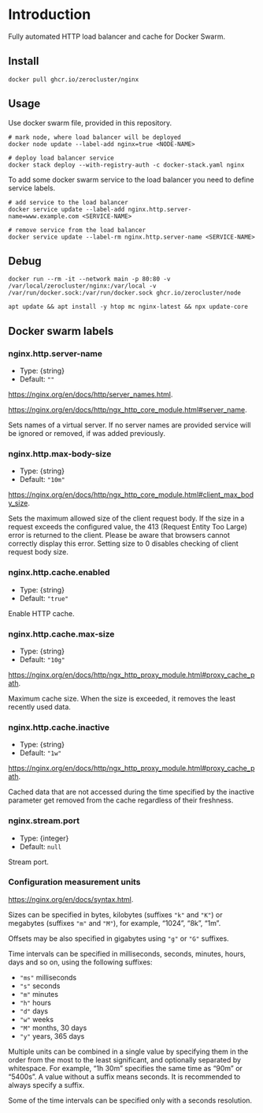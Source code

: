 # Introduction

Fully automated HTTP load balancer and cache for Docker Swarm.

## Install

```shell
docker pull ghcr.io/zerocluster/nginx
```

## Usage

Use docker swarm file, provided in this repository.

```shell
# mark node, where load balancer will be deployed
docker node update --label-add nginx=true <NODE-NAME>

# deploy load balancer service
docker stack deploy --with-registry-auth -c docker-stack.yaml nginx
```

To add some docker swarm service to the load balancer you need to define service labels.

```shell
# add service to the load balancer
docker service update --label-add nginx.http.server-name=www.example.com <SERVICE-NAME>

# remove service from the load balancer
docker service update --label-rm nginx.http.server-name <SERVICE-NAME>
```

## Debug

```shell
docker run --rm -it --network main -p 80:80 -v /var/local/zerocluster/nginx:/var/local -v /var/run/docker.sock:/var/run/docker.sock ghcr.io/zerocluster/node
```

```shell
apt update && apt install -y htop mc nginx-latest && npx update-core
```

## Docker swarm labels

### nginx.http.server-name

-   Type: {string}
-   Default: `""`

<https://nginx.org/en/docs/http/server_names.html>.

<https://nginx.org/en/docs/http/ngx_http_core_module.html#server_name>.

Sets names of a virtual server. If no server names are provided service will be ignored or removed, if was added previously.

### nginx.http.max-body-size

-   Type: {string}
-   Default: `"10m"`

<https://nginx.org/en/docs/http/ngx_http_core_module.html#client_max_body_size>.

Sets the maximum allowed size of the client request body. If the size in a request exceeds the configured value, the 413 (Request Entity Too Large) error is returned to the client. Please be aware that browsers cannot correctly display this error. Setting size to 0 disables checking of client request body size.

### nginx.http.cache.enabled

-   Type: {string}
-   Default: `"true"`

Enable HTTP cache.

### nginx.http.cache.max-size

-   Type: {string}
-   Default: `"10g"`

<https://nginx.org/en/docs/http/ngx_http_proxy_module.html#proxy_cache_path>.

Maximum cache size. When the size is exceeded, it removes the least recently used data.

### nginx.http.cache.inactive

-   Type: {string}
-   Default: `"1w"`

<https://nginx.org/en/docs/http/ngx_http_proxy_module.html#proxy_cache_path>.

Cached data that are not accessed during the time specified by the inactive parameter get removed from the cache regardless of their freshness.

### nginx.stream.port

-   Type: {integer}
-   Default: `null`

Stream port.

### Configuration measurement units

<https://nginx.org/en/docs/syntax.html>.

Sizes can be specified in bytes, kilobytes (suffixes `"k"` and `"K"`) or megabytes (suffixes `"m"` and `"M"`), for example, “1024”, “8k”, “1m”.

Offsets may be also specified in gigabytes using `"g"` or `"G"` suffixes.

Time intervals can be specified in milliseconds, seconds, minutes, hours, days and so on, using the following suffixes:

-   `"ms"` milliseconds
-   `"s"` seconds
-   `"m"` minutes
-   `"h"` hours
-   `"d"` days
-   `"w"` weeks
-   `"M"` months, 30 days
-   `"y"` years, 365 days

Multiple units can be combined in a single value by specifying them in the order from the most to the least significant, and optionally separated by whitespace. For example, “1h 30m” specifies the same time as “90m” or “5400s”. A value without a suffix means seconds. It is recommended to always specify a suffix.

Some of the time intervals can be specified only with a seconds resolution.
